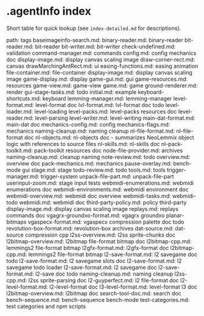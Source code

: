 # .agentInfo index


Short table for quick lookup (see `index-detailed.md` for descriptions).

path: tags
baseimageinfo-search.md: 
binary-reader.md: binary-reader
bit-reader.md: bit-reader
bit-writer.md: bit-writer
check-undefined.md: validation
command-manager.md: commands
config.md: config mechanics doc
display-image.md: display canvas scaling image
draw-corner-rect.md: canvas
drawMarchingAntRect.md: ui
easing-functions.md: easing animation
file-container.md: file-container
display-image.md: display canvas scaling image
game-display.md: display
game-gui.md: gui
game-resources.md: resources
game-view.md: game-view
game.md: game
ground-renderer.md: render
gui-stage-tasks.md: todo
initial.md: example
keyboard-shortcuts.md: keyboard
lemming-manager.md: lemming-manager
level-format.md: level-format doc
lvl-format.md: lvl-format doc todo
level-loader.md: level-loading
level-packs.md: level-packs resources doc
level-reader.md: level-parsing
level-writer.md: level-writing
main-dat-format.md: main-dat doc
mechanics-config.md: config
mechanics-flags.md: mechanics
naming-cleanup.md: naming cleanup
nl-file-format.md: nl-file-format doc
nl-objects.md: nl-objects doc - summarizes NeoLemmix object logic with references to source files
nl-skills.md: nl-skills doc
nl-pack-toolkit.md: pack-toolkit resources doc
node-file-provider.md: archives
naming-cleanup.md: cleanup naming
note-review.md: todo
overview.md: overview doc
pack-mechanics.md: mechanics
pause-overlay.md: bench-mode gui
stage.md: stage
todo-review.md: todo
tools.md: tools
trigger-manager.md: trigger-system
unpack-file-part.md: unpack-file-part
userinput-zoom.md: stage input tests
webmidi-enumerations.md: webmidi enumerations doc
webmidi-environments.md: webmidi environment doc
webmidi-overview.md: webmidi doc overview
webmidi-tasks.md: webmidi-todo
webmidi.md: webmidi doc
third-party-policy.md: policy third-party
display-image.md: display canvas scaling image
replays.md: replays commands doc
vgagrx-groundxo-format.md: vgagrx groundxo planar-bitmaps
vgaspecx-format.md: vgaspecx compression palette doc todo
revolution-box-format.md: revolution-box archives
dat-source.md: dat-source compression cpp
l2ss-overview.md: l2ss sprite-chunks doc
l2bitmap-overview.md: l2bitmap file-format bitmap doc
l2bitmap-cpp.md: lemmings2 file-format bitmap
l2gfx-format.md: l2gfx-format doc
l2bitmap-cpp.md: lemmings2 file-format bitmap
l2-save-format.md: l2 savegame doc todo
l2-save-format.md: l2 savegame slots doc
l2-save-format.md: l2 savegame todo loader
l2-save-format.md: l2 savegame doc
l2-save-format.md: l2-save doc todo
naming-cleanup.md: naming cleanup
l2ss-cpp.md: l2ss sprite-parsing doc
l2-guyperfect.md: l2 file-format doc
l2-level-format.md: l2-level-format doc
l3-level-format.md: level-format l3 doc
l2bitmap-overview.md: l2bitmap doc
search-tool-doc.md: search doc
bench-sequence.md: bench-sequence bench-mode
test-categories.md: test categories and npm scripts
